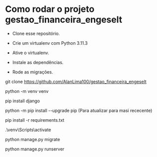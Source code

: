 # Como rodar o projeto gestao_financeira_engeselt



  - Clone esse repositório.
  
  - Crie um virtualenv com Python 3.11.3
  
  - Ative o virtualenv.
  
  - Instale as dependências.
  
  - Rode as migrações.
  

git clone https://github.com/AlanLima100/gestao_financeira_engeselt

python -m venv venv

pip install django

python -m pip install --upgrade pip (Para atualizar para masi rececente)

pip install -r requirements.txt

.\venv\Scripts\activate

python manage.py migrate

python manage.py runserver